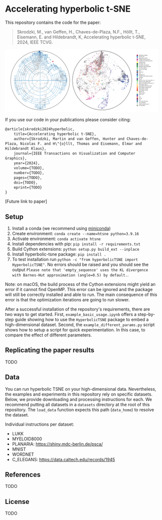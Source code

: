 # Accelerating hyperbolic t-SNE

This repository contains the code for the paper:
> Skrodzki, M., van Geffen, H., Chaves-de-Plaza, N.F., Höllt, T., Eisemann, E. and Hildebrandt, K, Accelerating hyperbolic t-SNE, 2024, IEEE TCVG.

![teaser of the paper](teaser.png)

If you use our code in your publications please consider citing:
```
@article{skrodzki2024hyperbolic,
    title={Accelerating hyperbolic t-SNE},
    author={Skrodzki, Martin and van Geffen, Hunter and Chaves-de-Plaza, Nicolas F. and H\"{o}llt, Thomas and Eisemann, Elmar and Hildebrandt Klaus},
    journal={IEEE Transactions on Visualization and Computer Graphics},
    year={2024},
    volume={TODO},
    number={TODO},
    pages={TODO},    
    doi={TODO},
    eprint={TODO}
}
```

[Future link to paper]

## Setup

1. Install a conda (we recommend using [miniconda](https://docs.conda.io/projects/miniconda/en/latest/))
2. Create environment: `conda create --name=htsne python=3.9.16`
3. Activate environment: `conda activate htsne`
4. Install dependencies with pip: `pip install -r requirements.txt`
5. Build Cython extensions: `python setup.py build_ext --inplace`
6. Install hyperbolic-tsne package: `pip install .`
7. To test installation run `python -c "from hyperbolicTSNE import HyperbolicTSNE"`. No errors should be raised and you should see the output `Please note that 'empty_sequence' uses the KL divergence with Barnes-Hut approximation (angle=0.5) by default.`.

Note: on macOS, the build process of the Cython extensions might yield an error if it cannot find OpenMP.
This error can be ignored and the package will still be correctly installed and able to run. 
The main consequence of this error is that the optimization iterations are going to run slower.

After a successful installation of the repository's requirements, there are two ways to get started. 
First, `example_basic_usage.ipynb` offers a step-by-step guide showing how to use the `HyperbolicTSNE` package to embed a high-dimensional dataset. 
Second, the `example_different_params.py` script shows how to setup a script for quick experimentation. In this case, to compare the effect of different parameters.

## Replicating the paper results

TODO

## Data

You can run hyperbolic TSNE on your high-dimensional data. 
Nevertheless, the examples and experiments in this repository rely on specific datasets. 
Below, we provide downloading and processing instructions for each. 
We recommend putting all datasets in a `datasets` directory at the root of this repository.
The `load_data` function expects this path (`data_home`) to resolve the dataset.

Individual instructions per dataset:
- LUKK
- MYELOID8000
- PLANARIA: https://shiny.mdc-berlin.de/psca/ 
- MNIST
- WORDNET
- C_ELEGANS: https://data.caltech.edu/records/1945 



## References

TODO

## License

TODO